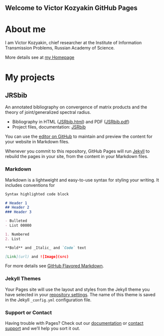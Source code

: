 ## Welcome to Victor Kozyakin GitHub Pages

# About me
I am Victor Kozyakin, chief researcher at the Institute of Information Transmission Problems, Russian Academy of Science.

More details see at [my Homepage](http://iitp.ru/en/users/46.htm)

# My projects

## JRSbib

An annotated bibliography on convergence of matrix products and the theory of joint/generalized spectral radius.

- Bibliography in HTML ([JSRbib.html](https://kozyakin.github.io/jsrbib/JSRbib.html)) and PDF ([JSRbib.pdf](https://kozyakin.github.io/jsrbib/JSRbib.pdf))
- Project files, documentation: [JSRbib](https://github.com/kozyakin/JSRbib)



You can use the [editor on GitHub](https://github.com/kozyakin/kozyakin.github.io/edit/main/README.md) to maintain and preview the content for your website in Markdown files.

Whenever you commit to this repository, GitHub Pages will run [Jekyll](https://jekyllrb.com/) to rebuild the pages in your site, from the content in your Markdown files.

### Markdown

Markdown is a lightweight and easy-to-use syntax for styling your writing. It includes conventions for

```markdown
Syntax highlighted code block

# Header 1
## Header 2
### Header 3

- Bulleted
- List 00000

1. Numbered
2. List

**Bold** and _Italic_ and `Code` text

[Link](url) and ![Image](src)
```

For more details see [GitHub Flavored Markdown](https://guides.github.com/features/mastering-markdown/).

### Jekyll Themes

Your Pages site will use the layout and styles from the Jekyll theme you have selected in your [repository settings](https://github.com/kozyakin/kozyakin.github.io/settings). The name of this theme is saved in the Jekyll `_config.yml` configuration file.

### Support or Contact

Having trouble with Pages? Check out our [documentation](https://docs.github.com/categories/github-pages-basics/) or [contact support](https://github.com/contact) and we’ll help you sort it out.
